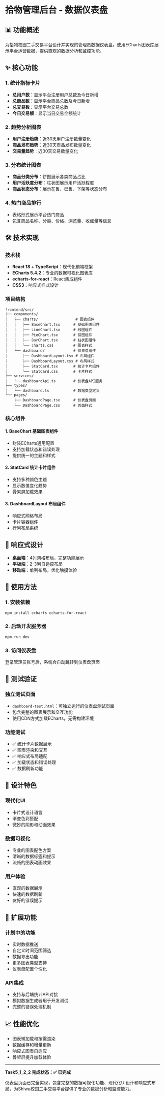 # 拾物管理后台 - 数据仪表盘

## 📊 功能概述

为拾物校园二手交易平台设计并实现的管理员数据仪表盘，使用ECharts图表库展示平台运营数据，提供直观的数据分析和监控功能。

## ✨ 核心功能

### 1. 统计指标卡片
- **总用户数**：显示平台注册用户总数及今日新增
- **总商品数**：显示平台商品总数及今日新增
- **总交易数**：显示平台交易总数
- **今日交易额**：显示当日交易金额统计

### 2. 趋势分析图表
- **用户注册趋势**：近30天用户注册数量变化
- **商品发布趋势**：近30天商品发布数量变化
- **交易量趋势**：近30天交易数量变化

### 3. 分布统计图表
- **商品分类分布**：饼图展示各类商品占比
- **用户活跃度分布**：柱状图展示用户活跃程度
- **商品状态分布**：展示在售、已售、下架等状态分布

### 4. 热门商品排行
- 表格形式展示平台热门商品
- 包含商品名称、分类、价格、浏览量、收藏量等信息

## 🛠️ 技术实现

### 技术栈
- **React 18** + **TypeScript**：现代化前端框架
- **ECharts 5.4.2**：专业的数据可视化图表库
- **echarts-for-react**：React集成组件
- **CSS3**：响应式样式设计

### 项目结构
```
frontend/src/
├── components/
│   ├── charts/                 # 图表组件
│   │   ├── BaseChart.tsx      # 基础图表组件
│   │   ├── LineChart.tsx      # 线图组件
│   │   ├── PieChart.tsx       # 饼图组件
│   │   ├── BarChart.tsx       # 柱状图组件
│   │   └── charts.css         # 图表样式
│   └── dashboard/             # 仪表盘组件
│       ├── DashboardLayout.tsx # 布局组件
│       ├── DashboardLayout.css # 布局样式
│       ├── StatCard.tsx       # 统计卡片组件
│       └── StatCard.css       # 卡片样式
├── services/
│   └── dashboardApi.ts        # 仪表盘API服务
├── types/
│   └── dashboard.ts           # 数据类型定义
└── pages/
    ├── DashboardPage.tsx      # 仪表盘页面
    └── DashboardPage.css      # 页面样式
```

### 核心组件

#### 1. BaseChart 基础图表组件
- 封装ECharts通用配置
- 支持加载状态和错误处理
- 提供统一的主题和样式

#### 2. StatCard 统计卡片组件
- 支持多种颜色主题
- 显示数值变化趋势
- 骨架屏加载效果

#### 3. DashboardLayout 布局组件
- 响应式网格布局
- 卡片容器组件
- 行列布局系统

## 📱 响应式设计

- **桌面端**：4列网格布局，完整功能展示
- **平板端**：2-3列自适应布局
- **移动端**：单列布局，优化触摸体验

## 🔧 使用方法

### 1. 安装依赖
```bash
npm install echarts echarts-for-react
```

### 2. 启动开发服务器
```bash
npm run dev
```

### 3. 访问仪表盘
登录管理员账号后，系统会自动跳转到仪表盘页面

## 🧪 测试验证

### 独立测试页面
- `dashboard-test.html`：可独立运行的仪表盘测试页面
- 包含完整的图表展示和交互功能
- 使用CDN方式加载ECharts，无需构建环境

### 功能测试
- ✅ 统计卡片数据展示
- ✅ 图表渲染和交互
- ✅ 响应式布局适配
- ✅ 加载状态和错误处理
- ✅ 数据刷新功能

## 🎨 设计特色

### 现代化UI
- 卡片式设计语言
- 渐变色彩搭配
- 微妙的阴影和动画效果

### 数据可视化
- 专业的图表配色方案
- 清晰的数据标签和提示
- 流畅的图表动画效果

### 用户体验
- 直观的数据展示
- 快速的数据刷新
- 友好的错误提示

## 🚀 扩展功能

### 计划中的功能
- 实时数据推送
- 自定义时间范围筛选
- 数据导出功能
- 更多图表类型支持
- 仪表盘配置个性化

### API集成
- 支持与后端统计API对接
- 模拟数据生成器用于开发测试
- 完整的错误处理机制

## 📈 性能优化

- 图表懒加载和按需渲染
- 数据缓存和增量更新
- 响应式图表自适应
- 骨架屏提升加载体验

---

**Task5_1_2_2 完成状态：✅ 已完成**

仪表盘页面已完全实现，包含完整的数据可视化功能、现代化UI设计和响应式布局，为Shiwu校园二手交易平台提供了专业的数据分析和监控能力。
